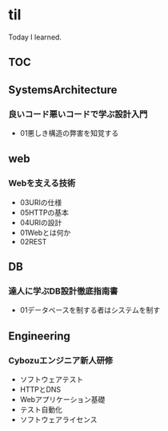 # til

Today I learned.

## TOC
## SystemsArchitecture

### 良いコード悪いコードで学ぶ設計入門

- 01悪しき構造の弊害を知覚する
## web

### Webを支える技術

- 03URIの仕様
- 05HTTPの基本
- 04URIの設計
- 01Webとは何か
- 02REST
## DB

### 達人に学ぶDB設計徹底指南書

- 01データベースを制する者はシステムを制す
## Engineering

### Cybozuエンジニア新人研修

- ソフトウェアテスト
- HTTPとDNS
- Webアプリケーション基礎
- テスト自動化
- ソフトウェアライセンス
